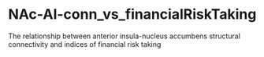 # NAc-AI-conn_vs_financialRiskTaking
The relationship between anterior insula-nucleus accumbens structural connectivity and indices of financial risk taking
